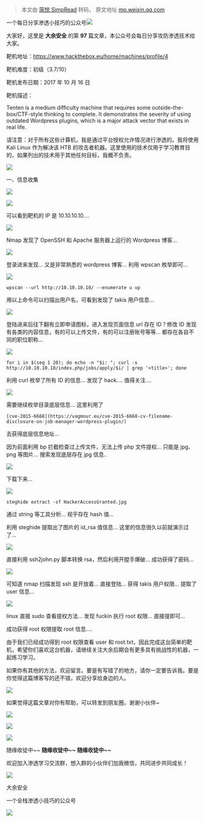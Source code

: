 > 本文由 [简悦 SimpRead](http://ksria.com/simpread/) 转码， 原文地址 [mp.weixin.qq.com](https://mp.weixin.qq.com/s/hzoELeD1eNLmwVbMN2jFZw)

一个每日分享渗透小技巧的公众号![](https://mmbiz.qpic.cn/mmbiz_png/O7dWXt4o5KPTQKiaXksbZia7PmHLPX2vnCWsznInTj3b9TFYtTDIYG6lDGJZYYSv72NsVWF24Kjlo4MT29tEOQSg/640?wx_fmt=png)

  

  

大家好，这里是 **大余安全** 的第 **97** 篇文章，本公众号会每日分享攻防渗透技术给大家。

靶机地址：https://www.hackthebox.eu/home/machines/profile/4

靶机难度：初级（3.7/10）

靶机发布日期：2017 年 10 月 16 日

靶机描述：

Tenten is a medium difficulty machine that requires some outside-the-box/CTF-style thinking to complete. It demonstrates the severity of using outdated Wordpress plugins, which is a major attack vector that exists in real life.

请注意：对于所有这些计算机，我是通过平台授权允许情况进行渗透的。我将使用 Kali Linux 作为解决该 HTB 的攻击者机器。这里使用的技术仅用于学习教育目的，如果列出的技术用于其他任何目标，我概不负责。

![](https://mmbiz.qpic.cn/mmbiz_png/U7IQUFmZG1bqzIhV5HZKbZgWPxEY5MWaGSyMqlAesy0wZeEHzCNMqpzBefwQjV0iaz2Gq8w8d1v4UsOdgJK0a6Q/640?wx_fmt=png)

一、信息收集

![](https://mmbiz.qpic.cn/mmbiz_png/a4ItSXeSn34KK6iaF0mInaXAJY0DKkhF28NjydHiauDm4iauOatMfIFxgh9L8ic23wb77htyqURBGSWK3yib68EZUQQ/640?wx_fmt=png)

![](https://mmbiz.qpic.cn/mmbiz_png/O7dWXt4o5KPSfLdicufnaoLTaicoZY8N9vPrjwsJbrzXYR8w4bwPS8Sxj3YfLuAKVjeGnibjsng8TicFeicQ549bsTQ/640?wx_fmt=png)

可以看到靶机的 IP 是 10.10.10.10....

![](https://mmbiz.qpic.cn/mmbiz_png/O7dWXt4o5KPSfLdicufnaoLTaicoZY8N9vEZjPdw4WFtYYtXYiciaPTmgmO30oaKPMS5CGJBWtYWjjWMAy9G3dxgRg/640?wx_fmt=png)

Nmap 发现了 OpenSSH 和 Apache 服务器上运行的 Wordpress 博客...

![](https://mmbiz.qpic.cn/mmbiz_png/O7dWXt4o5KPSfLdicufnaoLTaicoZY8N9vXOu5lmBmfsLqTkUGqGT8YopJAYPoqkzTicpAcs5iaLtPiaBL3yKnZqPsQ/640?wx_fmt=png)

登录进来发现... 又是非常熟悉的 wordpress 博客... 利用 wpscan 枚举即可...

![](https://mmbiz.qpic.cn/mmbiz_png/O7dWXt4o5KPSfLdicufnaoLTaicoZY8N9viaF4Cyfx4QFfdBicAulAzribGEVxVibVqwP6yIgYbSXEmmX66qyp3alKpg/640?wx_fmt=png)

```
wpscan --url http://10.10.10.10/ --enumerate u vp
```

用以上命令可以扫描出用户名，可看到发现了 takis 用户信息...

![](https://mmbiz.qpic.cn/mmbiz_png/O7dWXt4o5KPSfLdicufnaoLTaicoZY8N9vIwIExGaWWS8436QdADFuCsdt9RJuwufGyVScmSOibYhGucGiaEkicIGGw/640?wx_fmt=png)

登陆进来后往下翻有立即申请图标，进入发现页面信息 url 存在 ID？修改 ID 发现有各类的内容信息，有的可以上传文件，有的可以注册账号等等... 都存在各自不同的职位职称...

![](https://mmbiz.qpic.cn/mmbiz_png/O7dWXt4o5KPSfLdicufnaoLTaicoZY8N9vsiahdTsDcvcFeOaXvAWGEicrogcsLQXKK0vHduRb8ibIzQciaVaaub4m0A/640?wx_fmt=png)

```
for i in $(seq 1 20); do echo -n "$i: "; curl -s http://10.10.10.10/index.php/jobs/apply/$i/ | grep '<title>'; done
```

利用 curl 枚举了所有 ID 的信息... 发现了 hack.... 值得关注....

![](https://mmbiz.qpic.cn/mmbiz_png/O7dWXt4o5KPSfLdicufnaoLTaicoZY8N9vQV1HBkZgloJicXbezsPSDTYqLTQSmoBGLXmaErtQuvPxxAQHu99RGow/640?wx_fmt=png)

需要继续枚举目录底层信息... 这里利用了

```
[cve-2015-6668](https://vagmour.eu/cve-2015-6668-cv-filename-disclosure-on-job-manager-wordpress-plugin/)
```

去获得底层信息地址...  

因为前面利用 bp 拦截检查过上传文件，无法上传 php 文件提权... 只能是 jpg、png 等图片... 搜索发现底层存在 jpg 信息..

![](https://mmbiz.qpic.cn/mmbiz_png/O7dWXt4o5KPSfLdicufnaoLTaicoZY8N9vOKOrHDxJkib2oqC1aYIxnGro9s2cMzUDWMuKIt5AIxvzw3OhDymib0VA/640?wx_fmt=png)

下载下来...

![](https://mmbiz.qpic.cn/mmbiz_png/O7dWXt4o5KPSfLdicufnaoLTaicoZY8N9vMMKWyeyRicS38Ogj0a5QkFqGYBuRLVcADeduick1TpKEkuicZjwzjFicoA/640?wx_fmt=png)

```
steghide extract -sf HackerAccessGranted.jpg
```

通过 string 等工具分析... 视乎存在 hash 值...

利用 steghide 提取出了图片的 id_rsa 值信息... 这里的信息很久以前就演示过了...

![](https://mmbiz.qpic.cn/mmbiz_png/O7dWXt4o5KPSfLdicufnaoLTaicoZY8N9vInuyBBH3rjzUGlnQWP0wGuAUJVXscJvKVCmS6kNVT0fMzibXLQSetbQ/640?wx_fmt=png)

直接利用 ssh2john.py 脚本转换 rsa，然后利用开膛手爆破... 成功获得了密码...

![](https://mmbiz.qpic.cn/mmbiz_png/O7dWXt4o5KPSfLdicufnaoLTaicoZY8N9vcbH5W27iclUF73MectqwgNuduzUdGvq2ibd76VnK8OTribFhavYqdbkoA/640?wx_fmt=png)

可知道 nmap 扫描发现 ssh 是开放着... 直接登陆... 获得 takis 用户权限... 提取了 user 信息...

![](https://mmbiz.qpic.cn/mmbiz_png/O7dWXt4o5KPSfLdicufnaoLTaicoZY8N9vArvnJhTklzdvTcDhRClpdVQ4L0lA8JkM8REqAG0icpNicia7X6HOz8CIQ/640?wx_fmt=png)

linux 直接 sudo 查看提权方法... 发现 fuckin 执行 root 权限... 直接提即可...

成功获得 root 权限提取 root 信息....

由于我们已经成功得到 root 权限查看 user 和 root.txt，因此完成这台简单的靶机，希望你们喜欢这台机器，请继续关注大余后期会有更多具有挑战性的机器，一起练习学习。

如果你有其他的方法，欢迎留言。要是有写错了的地方，请你一定要告诉我。要是你觉得这篇博客写的还不错，欢迎分享给身边的人。

![](https://mmbiz.qpic.cn/mmbiz_png/U7IQUFmZG1bqzIhV5HZKbZgWPxEY5MWaGSyMqlAesy0wZeEHzCNMqpzBefwQjV0iaz2Gq8w8d1v4UsOdgJK0a6Q/640?wx_fmt=png)

如果觉得这篇文章对你有帮助，可以转发到朋友圈，谢谢小伙伴~

![](https://mmbiz.qpic.cn/mmbiz_png/c5xrRn4430AnqkfAJc38Vpnc5XiaADLTjiciciaibYU4EHw3Nuh7YMtuB0hz3sb8Em9iatt5skAsibuuysPLdLY5LtWOw/640?wx_fmt=png)

![](https://mmbiz.qpic.cn/mmbiz_png/p3lIbvldZiabdI5iaCb3icRhtygUuo2sp6Hcdq0ANlpy5W3gL628uq032jsoVnGnl6HdGrgDXjfazFtkp6IInibDdQ/640?wx_fmt=png)

![](https://mmbiz.qpic.cn/mmbiz_png/O7dWXt4o5KPqjaFWwyrrhiciahSpOibxqKvSIFX0iaPcG00CjYIwQDwIDeIicmFMlOVNyhWYVSE8pJK566UK3YOUNWQ/640?wx_fmt=png)

随缘收徒中~~ **随缘收徒中~~** **随缘收徒中~~**

欢迎加入渗透学习交流群，想入群的小伙伴们加我微信，共同进步共同成长！

![](https://mmbiz.qpic.cn/mmbiz_png/ndicuTO22p6ibN1yF91ZicoggaJJZX3vQ77Vhx81O5GRyfuQoBRjpaUyLOErsSo8PwNYlT1XzZ6fbwQuXBRKf4j3Q/640?wx_fmt=png)  

大余安全

一个全栈渗透小技巧的公众号

![](https://mmbiz.qpic.cn/mmbiz_png/O7dWXt4o5KPTQKiaXksbZia7PmHLPX2vnCSsnsc7MHh257oYRic1MOT8qibABNUEnTq9DUL7QBwnS52EheJf4m8iaTQ/640?wx_fmt=png)